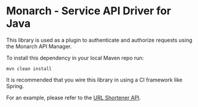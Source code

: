Monarch - Service API Driver for Java
=====================================

This library is used as a plugin to authenticate and authorize requests using the Monarch API Manager.

To install this dependency in your local Maven repo run:

`mvn clean install`

It is recommended that you wire this library in using a CI framework like Spring.

For an example, please refer to the [URL Shortener API](https://github.com/monarchapis/url-shortener-api "Sample: URL Shortener API").